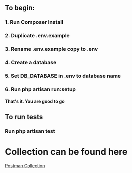 

## To begin:

### 1. Run Composer Install
### 2. Duplicate .env.example
### 3. Rename .env.example copy to .env
### 4. Create a database
### 5. Set DB_DATABASE in .env to database name
### 6. Run php artisan run:setup

#### That's it. You are good to go

## To run tests
### Run php artisan test

# Collection can be found here
<a href="https://www.getpostman.com/collections/7a1b5ec6a6ecb34c76a0"> Postman Collection </a>
